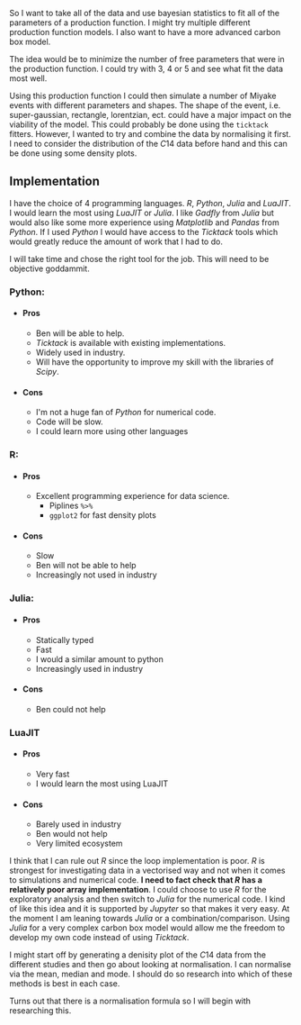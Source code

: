 So I want to take all of the data and use bayesian statistics to fit all of the parameters of a production function. I might try multiple different production function models. I also want to have a more advanced carbon box model.

The idea would be to minimize the number of free parameters that were in the production function. I could try with $3$, $4$ or $5$ and see what fit the data most well. 

Using this production function I could then simulate a number of Miyake events with different parameters and shapes. The shape of the event, i.e. super-gaussian, rectangle, lorentzian, ect. could have a major impact on the viability of the model. This could probably be done using the `ticktack` fitters. However, I wanted to try and combine the data by normalising it first. I need to consider the distribution of the $C14$ data before hand and this can be done using some density plots.

## Implementation
I have the choice of $4$ programming languages. _R_, _Python_, _Julia_ and _LuaJIT_. I would learn the most using _LuaJIT_ or _Julia_. I like _Gadfly_ from _Julia_ but would also like some more experience using _Matplotlib_ and _Pandas_ from _Python_. If I used _Python_ I would have access to the _Ticktack_ tools which would greatly reduce the amount of work that I had to do. 

I will take time and chose the right tool for the job. This will need to be objective goddammit.

### Python:
 - #### Pros
     - Ben will be able to help.
     - _Ticktack_ is available with existing implementations.
     - Widely used in industry.
     - Will have the opportunity to improve my skill with the libraries of _Scipy_.
 - #### Cons
     - I'm not a huge fan of _Python_ for numerical code.
     - Code will be slow.
     - I could learn more using other languages

### R:
 - #### Pros
     - Excellent programming experience for data science.
         - Piplines `%>%`
         - `ggplot2` for fast density plots
 - #### Cons
     - Slow
     - Ben will not be able to help 
     - Increasingly not used in industry

### Julia:
 - #### Pros
     - Statically typed
     - Fast 
     - I would a similar amount to python
     - Increasingly used in industry 
 - #### Cons
     - Ben could not help

### LuaJIT
 - #### Pros
     - Very fast 
     - I would learn the most using LuaJIT
 - #### Cons
     - Barely used in industry 
     - Ben would not help 
     - Very limited ecosystem

I think that I can rule out _R_ since the loop implementation is poor. _R_ is strongest for investigating data in a vectorised way and not when it comes to simulations and numerical code. __I need to fact check that _R_ has a relatively poor array implementation__. I could choose to use _R_ for the exploratory analysis and then switch to _Julia_ for the numerical code. I kind of like this idea and it is supported by _Jupyter_ so that makes it very easy. At the moment I am leaning towards _Julia_ or a combination/comparison. Using _Julia_ for a very complex carbon box model would allow me the freedom to develop my own code instead of using _Ticktack_. 

I might start off by generating a denisity plot of the $C14$ data from the different studies and then go about looking at normalisation. I can normalise via the mean, median and mode. I should do so research into which of these methods is best in each case.

Turns out that there is a normalisation formula so I will begin with researching this.